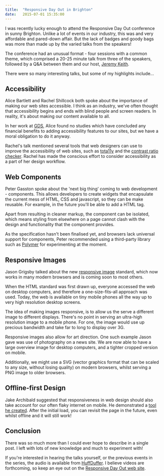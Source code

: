 ```yaml
---
title:  "Responsive Day Out in Brighton"
date:   2015-07-01 15:35:00
---
```


I was recently lucky enough to attend the Responsive Day Out conference in sunny Brighton. Unlike a lot of events in our industry, this was and very affordable and pared-down affair. But the lack of badges and goody bags was more than made up by the varied talks from the speakers!

The conference had an unusual format - four sessions with a common theme, which comprised a 20-25 minute talk from three of the speakers, followed by a Q&A between them and our host, [Jeremy Keith](http://www.adactio.com/).

There were so many interesting talks, but some of my highlights include...

## Accessibility
Alice Bartlett and Rachel Shillcock both spoke about the importance of making our web sites accessible. I think as an industry, we've often thought that accessibility begins and ends with blind people and screen readers. In reality, it's about making our content available to all.

In her work at [GDS](https://gds.blog.gov.uk/), Alice found no studies which have concluded any financial benefits to adding accessibility features to our sites, but we have a moral obligation to do it anyway.

Rachel's talk mentioned several tools that web designers can use to improve the accessibility of web sites, such as [tota11y](http://khan.github.io/tota11y/) and the [contrast ratio checker](https://leaverou.github.io/contrast-ratio/). Rachel has made the conscious effort to consider accessibility as a part of her design workflow.

## Web Components
Peter Gasston spoke about the 'next big thing' coming to web development - components. This allows developers to create widgets that encapsulate the current mess of HTML, CSS and javascript, so they can be make reusable. For example, in the future you'll be able to add a <google-map> HTML tag.

Apart from resulting in cleaner markup, the component can be isolated, which means styling from elsewhere on a page cannot clash with the design and functionality that the component provides.

As the specification hasn't been finalised yet, and browsers lack universal support for components, Peter recommended using a third-party library such as [Polymer](https://www.polymer-project.org/1.0/) for experimenting at the moment.

## Responsive Images
Jason Grigsby talked about the new [responsive image](https://responsiveimages.org/) standard, which now works in many modern browsers and is coming soon to most others.

When the HTML standard was first drawn up, everyone accessed the web on desktop computers, and therefore a one-size-fits-all approach was used. Today, the web is available on tiny mobile phones all the way up to very high resolution desktop screens.

The idea of making images responsive, is to allow us the serve a different image to different displays. There's no point in serving an ultra-high resolution image to a mobile phone. For one, the image would use up precious bandwidth and take far to long to display over 3G.

Responsive images also allow for art direction. One such example Jason gave was use of photography on a news site. We are now able to have a large overview image for desktop computers, and a tighter cropped version on mobile.

Additionally, we might use a SVG (vector graphics format that can be scaled to any size, without losing quality) on modern browsers, whilst serving a PNG image to older browsers.

## Offline-first Design
Jake Archibald suggested that responsiveness in web design should also take account for our often flaky internet on mobile. He demonstrated a [tool he created](https://jakearchibald.github.io/svgomg/). After the initial load, you can revisit the page in the future, even whilst offline and it will still work!

## Conclusion
There was so much more than I could ever hope to describe in a single post. I left with lots of new knowledge and much to experiment with!

If you're interested in hearing the talks yourself, or the previous events in the series, the audio is available from [HuffDuffer](https://huffduffer.com/tags/responsiveconf). I believe videos are forthcoming, so keep an eye out on the [Responsive Day Out web site](http://www.responsiveconf.com/).


